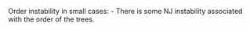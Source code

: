 Order instability in small cases:
    -   There is some NJ instability associated with the order of the trees.
